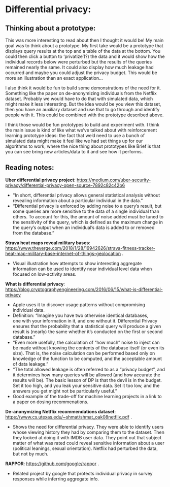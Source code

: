 # Differential privacy:

## Thinking about a prototype:

This was more interesting to read about then I thought it would be! My main goal was to think about a prototype. My first take would be a prototype that displays query results at the top and a table of the data at the bottom. You could then click a button to ‘privatize’(?) the data and it would show how the individual records below were perturbed but the results of the queries remained nearly the same. It could also display how much leakage had occurred and maybe you could adjust the privacy budget. This would be more an illustration than an exact application…

I also think it would be fun to build some demonstrations of the need for it. Something like the paper on de-anonymizing individuals from the Netflix dataset. Probably we would have to do that with simulated data, which might make it less interesting. But the idea would be you view this dataset, then you have an auxiliary dataset and use that to go through and identify people with it. This could be combined with the prototype described above.

I think those would be fun prototypes to build and experiment with. I think the main issue is kind of like what we’ve talked about with reinforcement learning prototype ideas: the fact that we’d need to use a bunch of simulated data might make it feel like we had set things up for our algorithms to work, where the nice thing about prototypes like Brief is that you can see bring new articles/data to it and see how it performs.

## Reading notes:

**Uber differential privacy project**: https://medium.com/uber-security-privacy/differential-privacy-open-source-7892c82c42b6   
- "In short, differential privacy allows general statistical analysis without revealing information about a particular individual in the data.”  
- “Differential privacy is enforced by adding noise to a query’s result, but some queries are more sensitive to the data of a single individual than others. To account for this, the amount of noise added must be tuned to the sensitivity of the query, which is defined as the maximum change in the query’s output when an individual’s data is added to or removed from the database.”

**Strava heat maps reveal military bases**: https://www.theverge.com/2018/1/28/16942626/strava-fitness-tracker-heat-map-military-base-internet-of-things-geolocation . 
- Visual illustration how attempts to show interesting aggregate information can be used to identify near individual level data when focused on low-activity areas.

**What is differential privacy**: https://blog.cryptographyengineering.com/2016/06/15/what-is-differential-privacy
- Apple uses it to discover usage patterns without compromising individual data. 
- Definition: “Imagine you have two otherwise identical databases, one with your information in it, and one without it. Differential Privacy ensures that the probability that a statistical query will produce a given result is (nearly) the same whether it’s conducted on the first or second database.”  
- “Even more usefully, the calculation of “how much” noise to inject can be made without knowing the contents of the database itself (or even its size). That is, the noise calculation can be performed based only on knowledge of the function to be computed, and the acceptable amount of data leakage.”  
- “The total allowed leakage is often referred to as a “privacy budget”, and it determines how many queries will be allowed (and how accurate the results will be). The basic lesson of DP is that the devil is in the budget. Set it too high, and you leak your sensitive data. Set it too low, and the answers you get might not be particularly useful.”  
- Good example of the trade-off for machine learning projects in a link to a paper on dosing recommenations.

**De-anonymizing Netflix recommendations dataset**: https://www.cs.utexas.edu/~shmat/shmat_oak08netflix.pdf . 
- Shows the need for differential privacy. They were able to identify users whose viewing history they had by comparing them to the dataset. Then they looked at doing it with IMDB user data. They point out that subject matter of what was rated could reveal sensitive information about a user (political leanings, sexual orientation). Netflix had perturbed the data, but not by much.

**RAPPOR**: https://github.com/google/rappor . 
- Related project by google that protects individual privacy in survey responses while inferring aggregate info.
